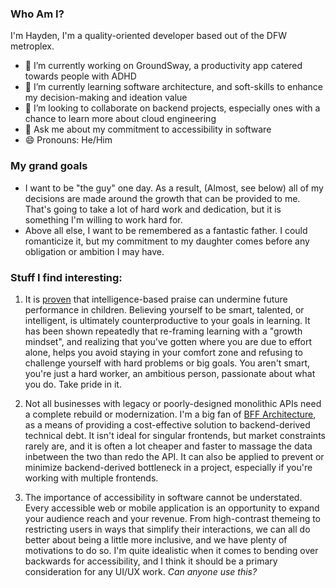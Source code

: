 ### Who Am I?
I'm Hayden, I'm a quality-oriented developer based out of the DFW metroplex.

- 🔭 I’m currently working on GroundSway, a productivity app catered towards people with ADHD
- 🌱 I’m currently learning software architecture, and soft-skills to enhance my decision-making and ideation value
- 👯 I’m looking to collaborate on backend projects, especially ones with a chance to learn more about cloud engineering
- 💬 Ask me about my commitment to accessibility in software
- 😄 Pronouns: He/Him

### My grand goals
- I want to be "the guy" one day. As a result, (Almost, see below) all of my decisions are made around the growth that can be provided to me. That's going to take a lot of hard work and dedication, but it is something I'm willing to work hard for.
- Above all else, I want to be remembered as a fantastic father. I could romanticize it, but my commitment to my daughter comes before any obligation or ambition I may have.

### Stuff I find interesting:
1. It is [proven](https://psycnet.apa.org/record/1998-04530-003) that intelligence-based praise can undermine future performance in children. Believing yourself to be smart, talented, or intelligent, is ultimately counterproductive to your goals in learning. It has been shown repeatedly that re-framing learning with a "growth mindset", and realizing that you've gotten where you are due to effort alone, helps you avoid staying in your comfort zone and refusing to challenge yourself with hard problems or big goals. You aren't smart, you're just a hard worker, an ambitious person, passionate about what you do. Take pride in it.

3. Not all businesses with legacy or poorly-designed monolithic APIs need a complete rebuild or modernization. I'm a big fan of [BFF Architecture](https://learn.microsoft.com/en-us/azure/architecture/patterns/backends-for-frontends), as a means of providing a cost-effective solution to backend-derived technical debt. It isn't ideal for singular frontends, but market constraints rarely are, and it is often a lot cheaper and faster to massage the data inbetween the two than redo the API. It can also be applied to prevent or minimize backend-derived bottleneck in a project, especially if you're working with multiple frontends.
   
5. The importance of accessibility in software cannot be understated. Every accessible web or mobile application is an opportunity to expand your audience reach and your revenue. From high-contrast themeing to restricting users in ways that simplify their interactions, we can all do better about being a little more inclusive, and we have plenty of motivations to do so. I'm quite idealistic when it comes to bending over backwards for accessibility, and I think it should be a primary consideration for any UI/UX work. _Can anyone use this?_
